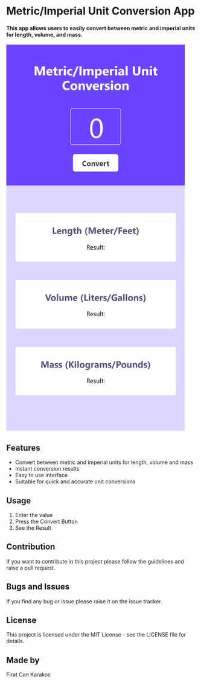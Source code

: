 # Metric/Imperial Unit Conversion App

#### This app allows users to easily convert between metric and imperial units for length, volume, and mass.
![User Screen](/Unit%20Conversion%20Mobile%20Screen.png "Metric/Imperial Unit Conversion App")
## Features
- Convert between metric and imperial units for length, volume and mass
- Instant conversion results
- Easy to use interface
- Suitable for quick and accurate unit conversions

## Usage
1. Enter the value
2. Press the Convert Button
3. See the Result

## Contribution
If you want to contribute in this project please follow the guidelines and raise a pull request.

## Bugs and Issues
If you find any bug or issue please raise it on the issue tracker.

## License
This project is licensed under the MIT License - see the LICENSE file for details.

## Made by
Firat Can Karakoc